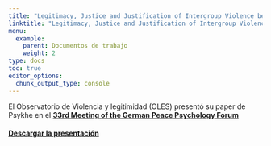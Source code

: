 ```yaml
---
title: "Legitimacy, Justice and Justification of Intergroup Violence between the Police and Protestors in Chile"
linktitle: "Legitimacy, Justice and Justification of Intergroup Violence between the Police and Protestors in Chile"
menu:
  example:
    parent: Documentos de trabajo
    weight: 2
type: docs
toc: true
editor_options: 
  chunk_output_type: console
---
```



El Observatorio de Violencia y legitimidad (OLES) presentó su paper de Psykhe en el [**33rd Meeting of the German Peace Psychology Forum**](https://www.easp.eu/news/itm/call_for_papers__33rd_meeting_of-1456.html#:~:text=The%20meeting%20takes%20place%20in,%3A%20dealing%20with%20societal%20divides%E2%80%9D.)


#### [Descargar la presentación](https://github.com/oles-cl/oles/raw/main/assets/media/marburg2022_gerber.pptx)

<p><a puedes="" descargar="" el="" programa="" apretando="" siguiente="" botón="" class="btn btn-primary" href="https://github.com/oles-cl/oles/raw/main/assets/media/marburg2022_gerber.pptx" role="button"><i class="far fa-file-pdf"></i></a></p>


